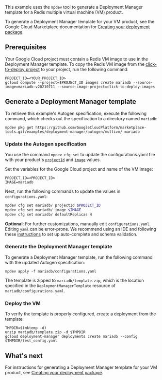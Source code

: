 This example uses the `mpdev` tool to generate a Deployment Manager template for a Redis multiple virtual machine (VM) product.

To generate a Deployment Manager template for your VM product, 
see the Google Cloud Marketplace documentation for [Creating your deployment package](https://cloud.google.com/marketplace/docs/partners/vm/create-deployment-package).

## Prerequisites

Your Google Cloud project must contain a Redis VM image to use in the
Deployment Manager template. To copy the Redis VM image from the
[click-to-deploy project](https://github.com/GoogleCloudPlatform/click-to-deploy)
to your project, run the following command:

```
PROJECT_ID=<YOUR_PROJECT_ID>
gcloud compute --project=$PROJECT_ID images create mariadb --source-image=mariadb-v20210711 --source-image-project=click-to-deploy-images
```

## Generate a Deployment Manager template

To retrieve this example's Autogen specification, execute the following command, which checks out the
specification to a directory named `mariadb`:

```
mpdev pkg get https://github.com/GoogleCloudPlatform/marketplace-tools.git/examples/deployment-manager/autogen/multivm/ mariadb
```

### Update the Autogen specification

You use the command `mpdev cfg set` to update the configurations.yaml file with your product's
[`projectId`](../../../../docs/autogen-reference.md#cloud.deploymentmanager.autogen.ImageSpec)
and [`image`](../../../../docs/autogen-reference.md#cloud.deploymentmanager.autogen.ImageSpec)
values.

Set the variables for the Google Cloud project and name of the VM image:

```
PROJECT_ID=<PROJECT_ID>
IMAGE=mariadb
```

Next, run the following commands to update the values in `configurations.yaml`:

```bash
mpdev cfg set mariadb/ projectId $PROJECT_ID
mpdev cfg set mariadb/ image $IMAGE
mpdev cfg set mariadb/ defaultReplicas 4
```

**Optional**: For further customizations, manually edit `configurations.yaml`.
Editing `yaml` can be error-prone. We recommend using an IDE and following these
[instructions](../../../../docs/setup-autocomplete.md) to set up auto-complete
and schema validation.

### Generate the Deployment Manager template

To generate a Deployment Manager template, run the following command with the updated
Autogen specification:

```
mpdev apply -f mariadb/configurations.yaml
```

The template is zipped to `mariadb/template.zip`, which is the location specified
in the `DeploymentManagerTemplate` resource of `mariadb/configurations.yaml`.

### Deploy the VM

To verify the template is properly configured, create a deployment from
the template:

```
TMPDIR=$(mktemp -d)
unzip mariadb/template.zip -d $TMPDIR
gcloud deployment-manager deployments create mariadb --config $TMPDIR/test_config.yaml
```

## What's next

For instructions for generating a Deployment Manager template for your
VM product, see [Creating your deployment package](https://cloud.google.com/marketplace/docs/partners/vm/create-deployment-package).